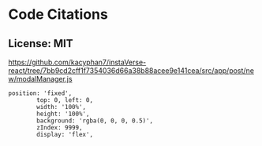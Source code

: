# Code Citations

## License: MIT
https://github.com/kacyphan7/instaVerse-react/tree/7bb9cd2cff1f7354036d66a38b88acee9e141cea/src/app/post/new/modalManager.js

```
position: 'fixed',
        top: 0, left: 0,
        width: '100%',
        height: '100%',
        background: 'rgba(0, 0, 0, 0.5)',
        zIndex: 9999,
        display: 'flex',
```

